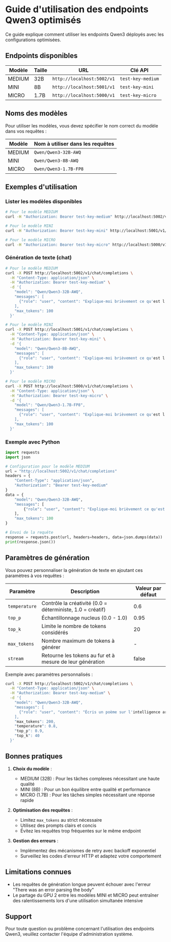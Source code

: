 # Guide d'utilisation des endpoints Qwen3 optimisés

Ce guide explique comment utiliser les endpoints Qwen3 déployés avec les configurations optimisées.

## Endpoints disponibles

| Modèle | Taille | URL | Clé API |
|--------|--------|-----|---------|
| MEDIUM | 32B | `http://localhost:5002/v1` | `test-key-medium` |
| MINI | 8B | `http://localhost:5001/v1` | `test-key-mini` |
| MICRO | 1.7B | `http://localhost:5000/v1` | `test-key-micro` |

## Noms des modèles

Pour utiliser les modèles, vous devez spécifier le nom correct du modèle dans vos requêtes :

| Modèle | Nom à utiliser dans les requêtes |
|--------|----------------------------------|
| MEDIUM | `Qwen/Qwen3-32B-AWQ` |
| MINI | `Qwen/Qwen3-8B-AWQ` |
| MICRO | `Qwen/Qwen3-1.7B-FP8` |

## Exemples d'utilisation

### Lister les modèles disponibles

```bash
# Pour le modèle MEDIUM
curl -H "Authorization: Bearer test-key-medium" http://localhost:5002/v1/models

# Pour le modèle MINI
curl -H "Authorization: Bearer test-key-mini" http://localhost:5001/v1/models

# Pour le modèle MICRO
curl -H "Authorization: Bearer test-key-micro" http://localhost:5000/v1/models
```

### Génération de texte (chat)

```bash
# Pour le modèle MEDIUM
curl -X POST http://localhost:5002/v1/chat/completions \
  -H "Content-Type: application/json" \
  -H "Authorization: Bearer test-key-medium" \
  -d '{
    "model": "Qwen/Qwen3-32B-AWQ",
    "messages": [
      {"role": "user", "content": "Explique-moi brièvement ce qu'est l'intelligence artificielle."}
    ],
    "max_tokens": 100
  }'

# Pour le modèle MINI
curl -X POST http://localhost:5001/v1/chat/completions \
  -H "Content-Type: application/json" \
  -H "Authorization: Bearer test-key-mini" \
  -d '{
    "model": "Qwen/Qwen3-8B-AWQ",
    "messages": [
      {"role": "user", "content": "Explique-moi brièvement ce qu'est l'intelligence artificielle."}
    ],
    "max_tokens": 100
  }'

# Pour le modèle MICRO
curl -X POST http://localhost:5000/v1/chat/completions \
  -H "Content-Type: application/json" \
  -H "Authorization: Bearer test-key-micro" \
  -d '{
    "model": "Qwen/Qwen3-1.7B-FP8",
    "messages": [
      {"role": "user", "content": "Explique-moi brièvement ce qu'est l'intelligence artificielle."}
    ],
    "max_tokens": 100
  }'
```

### Exemple avec Python

```python
import requests
import json

# Configuration pour le modèle MEDIUM
url = "http://localhost:5002/v1/chat/completions"
headers = {
    "Content-Type": "application/json",
    "Authorization": "Bearer test-key-medium"
}
data = {
    "model": "Qwen/Qwen3-32B-AWQ",
    "messages": [
        {"role": "user", "content": "Explique-moi brièvement ce qu'est l'intelligence artificielle."}
    ],
    "max_tokens": 100
}

# Envoi de la requête
response = requests.post(url, headers=headers, data=json.dumps(data))
print(response.json())
```

## Paramètres de génération

Vous pouvez personnaliser la génération de texte en ajoutant ces paramètres à vos requêtes :

| Paramètre | Description | Valeur par défaut |
|-----------|-------------|-------------------|
| `temperature` | Contrôle la créativité (0.0 = déterministe, 1.0 = créatif) | 0.6 |
| `top_p` | Échantillonnage nucleus (0.0 - 1.0) | 0.95 |
| `top_k` | Limite le nombre de tokens considérés | 20 |
| `max_tokens` | Nombre maximum de tokens à générer | - |
| `stream` | Retourne les tokens au fur et à mesure de leur génération | false |

Exemple avec paramètres personnalisés :

```bash
curl -X POST http://localhost:5002/v1/chat/completions \
  -H "Content-Type: application/json" \
  -H "Authorization: Bearer test-key-medium" \
  -d '{
    "model": "Qwen/Qwen3-32B-AWQ",
    "messages": [
      {"role": "user", "content": "Écris un poème sur l'intelligence artificielle."}
    ],
    "max_tokens": 200,
    "temperature": 0.8,
    "top_p": 0.9,
    "top_k": 40
  }'
```

## Bonnes pratiques

1. **Choix du modèle** :
   - MEDIUM (32B) : Pour les tâches complexes nécessitant une haute qualité
   - MINI (8B) : Pour un bon équilibre entre qualité et performance
   - MICRO (1.7B) : Pour les tâches simples nécessitant une réponse rapide

2. **Optimisation des requêtes** :
   - Limitez `max_tokens` au strict nécessaire
   - Utilisez des prompts clairs et concis
   - Évitez les requêtes trop fréquentes sur le même endpoint

3. **Gestion des erreurs** :
   - Implémentez des mécanismes de retry avec backoff exponentiel
   - Surveillez les codes d'erreur HTTP et adaptez votre comportement

## Limitations connues

- Les requêtes de génération longue peuvent échouer avec l'erreur "There was an error parsing the body"
- Le partage du GPU 2 entre les modèles MINI et MICRO peut entraîner des ralentissements lors d'une utilisation simultanée intensive

## Support

Pour toute question ou problème concernant l'utilisation des endpoints Qwen3, veuillez contacter l'équipe d'administration système.